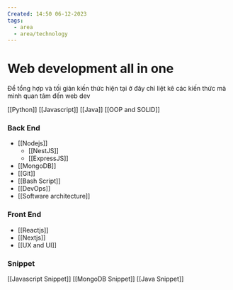 ```yaml
---
Created: 14:50 06-12-2023
tags:
  - area
  - area/technology
---
```


# Web development all in one
Để tổng hợp và tối giản kiến thức hiện tại ở đây chỉ liệt kê các kiến thức mà mình quan tâm đến web dev


[[Python]]
[[Javascript]]
[[Java]]
[[OOP and SOLID]]
### Back End
- [[Nodejs]]
	- [[NestJS]]
	- [[ExpressJS]]
- [[MongoDB]]
- [[Git]]
- [[Bash Script]]
- [[DevOps]]
- [[Software architecture]]

### Front End
- [[Reactjs]]
- [[Nextjs]]
- [[UX and UI]]
### Snippet 
[[Javascript Snippet]]
[[MongoDB Snippet]]
[[Java Snippet]]





